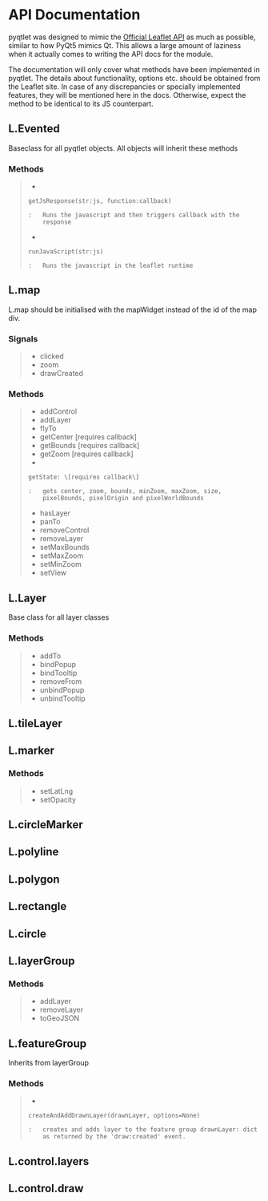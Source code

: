 API Documentation
=================

pyqtlet was designed to mimic the [Official Leaflet
API](https://leafletjs.com/reference-1.3.0.html) as much as possible,
similar to how PyQt5 mimics Qt. This allows a large amount of laziness
when it actually comes to writing the API docs for the module.

The documentation will only cover what methods have been implemented in
pyqtlet. The details about functionality, options etc. should be
obtained from the Leaflet site. In case of any discrepancies or
specially implemented features, they will be mentioned here in the docs.
Otherwise, expect the method to be identical to its JS counterpart.

L.Evented
---------

Baseclass for all pyqtlet objects. All objects will inherit these
methods

### Methods

> -   
>
>     getJsResponse(str:js, function:callback)
>
>     :   Runs the javascript and then triggers callback with the
>         response
>
> -   
>
>     runJavaScript(str:js)
>
>     :   Runs the javascript in the leaflet runtime
>
L.map
-----

L.map should be initialised with the mapWidget instead of the id of the
map div.

### Signals

> -   clicked
> -   zoom
> -   drawCreated

### Methods

> -   addControl
> -   addLayer
> -   flyTo
> -   getCenter \[requires callback\]
> -   getBounds \[requires callback\]
> -   getZoom \[requires callback\]
> -   
>
>     getState: \[requires callback\]
>
>     :   gets center, zoom, bounds, minZoom, maxZoom, size,
>         pixelBounds, pixelOrigin and pixelWorldBounds
>
> -   hasLayer
> -   panTo
> -   removeControl
> -   removeLayer
> -   setMaxBounds
> -   setMaxZoom
> -   setMinZoom
> -   setView

L.Layer
-------

Base class for all layer classes

### Methods

> -   addTo
> -   bindPopup
> -   bindTooltip
> -   removeFrom
> -   unbindPopup
> -   unbindTooltip

L.tileLayer
-----------

L.marker
--------

### Methods

> -   setLatLng
> -   setOpacity

L.circleMarker
--------------

L.polyline
----------

L.polygon
---------

L.rectangle
-----------

L.circle
--------

L.layerGroup
------------

### Methods

> -   addLayer
> -   removeLayer
> -   toGeoJSON

L.featureGroup
--------------

Inherits from layerGroup

### Methods

> -   
>
>     createAndAddDrawnLayer(drawnLayer, options=None)
>
>     :   creates and adds layer to the feature group drawnLayer: dict
>         as returned by the 'draw:created' event.
>
L.control.layers
----------------

L.control.draw
--------------
